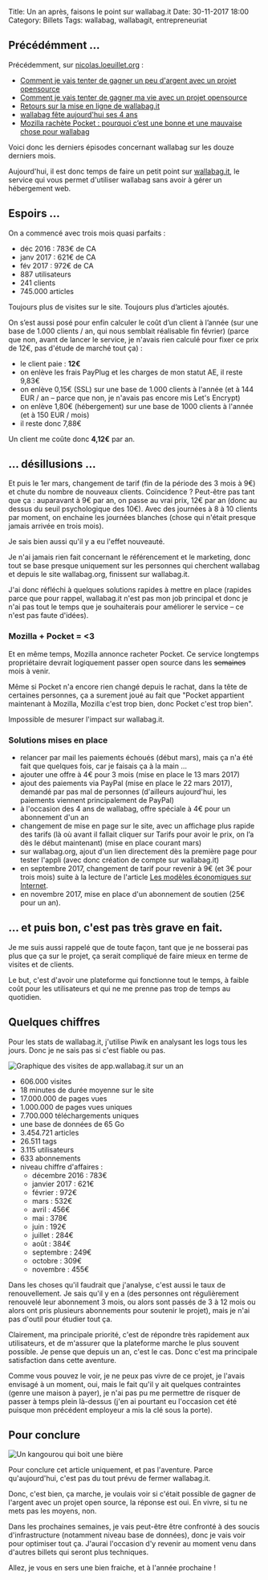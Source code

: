 Title: Un an après, faisons le point sur wallabag.it
Date: 30-11-2017 18:00
Category: Billets
Tags: wallabag, wallabagit, entrepreneuriat

## Précédémment ...

Précédemment, sur [nicolas.loeuillet.org](https://nicolas.loeuillet.org) :

* [Comment je vais tenter de gagner un peu d'argent avec un projet opensource]({filename}service-wallabag-it.md)
* [Comment je vais tenter de gagner ma vie avec un projet opensource]({filename}comment-je-vais-tenter-de-gagner-ma-vie-avec-un-projet-opensource.md)
* [Retours sur la mise en ligne de wallabag.it]({filename}retours-mise-ligne-wallabagit.md)
* [wallabag fête aujourd'hui ses 4 ans]({filename}wallabag-fete-aujourd-hui-ses-4-ans.md)
* [Mozilla rachète Pocket : pourquoi c’est une bonne et une mauvaise chose pour wallabag]({filename}mozilla-rachete-pocket-pourquoi-c-est-une-bonne-et-une-mauvaise-chose-pour-wallabag.md)

Voici donc les derniers épisodes concernant wallabag sur les douze derniers mois.

Aujourd'hui, il est donc temps de faire un petit point sur [wallabag.it](https://wallabag.it/fr), le service qui vous permet d'utiliser wallabag sans avoir à gérer un hébergement web.

## Espoirs …

On a commencé avec trois mois quasi parfaits :

* déc 2016 : 783€ de CA
* janv 2017 : 621€ de CA
* fév 2017 : 972€ de CA
* 887 utilisateurs
* 241 clients
* 745.000 articles

Toujours plus de visites sur le site. Toujours plus d’articles ajoutés.

On s’est aussi posé pour enfin calculer le coût d’un client à l’année (sur une base de 1.000 clients / an, qui nous semblait réalisable fin février) (parce que non, avant de lancer le service, je n'avais rien calculé pour fixer ce prix de 12€, pas d'étude de marché tout ça) :

* le client paie : **12€**
* on enlève les frais PayPlug et les charges de mon statut AE, il reste 9,83€
* on enlève 0,15€ (SSL) sur une base de 1.000 clients à l'année (et à 144 EUR / an – parce que non, je n'avais pas encore mis Let's Encrypt)
* on enlève 1,80€ (hébergement) sur une base de 1000 clients à l'année (et à 150 EUR / mois)
* il reste donc 7,88€

Un client me coûte donc **4,12€** par an.

## … désillusions …

Et puis le 1er mars, changement de tarif (fin de la période des 3 mois à 9€) et chute du nombre de nouveaux clients. Coïncidence ? Peut-être pas tant que ça : auparavant à 9€ par an, on passe au vrai prix, 12€ par an (donc au dessus du seuil psychologique des 10€). Avec des journées à 8 à 10 clients par moment, on enchaine les journées blanches (chose qui n'était presque jamais arrivée en trois mois).

Je sais bien aussi qu'il y a eu l'effet nouveauté.

Je n'ai jamais rien fait concernant le référencement et le marketing, donc tout se base presque uniquement sur les personnes qui cherchent wallabag et depuis le site wallabag.org, finissent sur wallabag.it.  

J'ai donc réfléchi à quelques solutions rapides à mettre en place (rapides parce que pour rappel, wallabag.it n'est pas mon job principal et donc je n'ai pas tout le temps que je souhaiterais pour améliorer le service – ce n'est pas faute d'idées).

### Mozilla + Pocket = <3

Et en même temps, Mozilla annonce racheter Pocket. Ce service longtemps propriétaire devrait logiquement passer open source dans les ~~semaines~~ mois à venir.

Même si Pocket n'a encore rien changé depuis le rachat, dans la tête de certaines personnes, ça a surement joué au fait que "Pocket appartient maintenant à Mozilla, Mozilla c'est trop bien, donc Pocket c'est trop bien".

Impossible de mesurer l'impact sur wallabag.it.

### Solutions mises en place

* relancer par mail les paiements échoués (début mars), mais ça n'a été fait que quelques fois, car je faisais ça à la main …
* ajouter une offre à 4€ pour 3 mois (mise en place le 13 mars 2017)
* ajout des paiements via PayPal (mise en place le 22 mars 2017), demandé par pas mal de personnes (d'ailleurs aujourd'hui, les paiements viennent principalement de PayPal)
* à l'occasion des 4 ans de wallabag, offre spéciale à 4€ pour un abonnement d'un an
* changement de mise en page sur le site, avec un affichage plus rapide des tarifs (là où avant il fallait cliquer sur Tarifs pour avoir le prix, on l’a dès le début maintenant) (mise en place courant mars)
* sur wallabag.org, ajout d'un lien directement dès la première page pour tester l'appli (avec donc création de compte sur wallabag.it)
* en septembre 2017, changement de tarif pour revenir à 9€ (et 3€ pour trois mois) suite à la lecture de l'article [Les modèles économiques sur Internet](https://www.jdecool.fr/blog/2017/08/02/les-modeles-economiques-sur-internet.html).
* en novembre 2017, mise en place d'un abonnement de soutien (25€ pour un an).

## … et puis bon, c'est pas très grave en fait.

Je me suis aussi rappelé que de toute façon, tant que je ne bosserai pas plus que ça sur le projet, ça serait compliqué de faire mieux en terme de visites et de clients.

Le but, c'est d'avoir une plateforme qui fonctionne tout le temps, à faible coût pour les utilisateurs et qui ne me prenne pas trop de temps au quotidien.

## Quelques chiffres

Pour les stats de wallabag.it, j'utilise Piwik en analysant les logs tous les jours. Donc je ne sais pas si c'est fiable ou pas.

![Graphique des visites de app.wallabag.it sur un an]({static}/images/wallabag-un-an/stats.png#full "Graphique des visites de app.wallabag.it sur un an")

* 606.000 visites
* 18 minutes de durée moyenne sur le site
* 17.000.000 de pages vues
* 1.000.000 de pages vues uniques
* 7.700.000 téléchargements uniques
* une base de données de 65 Go
* 3.454.721  articles
* 26.511 tags
* 3.115 utilisateurs
* 633 abonnements
* niveau chiffre d'affaires :
    * décembre 2016 : 783€
    * janvier 2017 : 621€
    * février : 972€
    * mars : 532€
    * avril : 456€
    * mai : 378€
    * juin : 192€
    * juillet : 284€
    * août : 384€
    * septembre : 249€
    * octobre : 309€
    * novembre : 455€

Dans les choses qu'il faudrait que j'analyse, c'est aussi le taux de renouvellement. Je sais qu'il y en a (des personnes ont régulièrement renouvelé leur abonnement 3 mois, ou alors sont passés de 3 à 12 mois ou alors ont pris plusieurs abonnements pour soutenir le projet), mais je n'ai pas d'outil pour étudier tout ça.

Clairement, ma principale priorité, c'est de répondre très rapidement aux utilisateurs, et de m'assurer que la plateforme marche le plus souvent possible. Je pense que depuis un an, c'est le cas. Donc c'est ma principale satisfaction dans cette aventure.

Comme vous pouvez le voir, je ne peux pas vivre de ce projet, je l'avais envisagé à un moment, oui, mais le fait qu'il y ait quelques contraintes (genre une maison à payer), je n'ai pas pu me permettre de risquer de passer à temps plein là-dessus (j'en ai pourtant eu l'occasion cet été puisque mon précédent employeur a mis la clé sous la porte).

## Pour conclure

![Un kangourou qui boit une bière]({static}/images/wallabag-un-an/kangourou.gif#float-right "Un kangourou qui boit une bière")

Pour conclure cet article uniquement, et pas l'aventure. Parce qu'aujourd'hui, c'est pas du tout prévu de fermer wallabag.it.

Donc, c'est bien, ça marche, je voulais voir si c'était possible de gagner de l'argent avec un projet open source, la réponse est oui. En vivre, si tu ne mets pas les moyens, non.

Dans les prochaines semaines, je vais peut-être être confronté à des soucis d'infrastructure (notamment niveau base de données), donc je vais voir pour optimiser tout ça. J'aurai l'occasion d'y revenir au moment venu dans d'autres billets qui seront plus techniques.

Allez, je vous en sers une bien fraiche, et à l'année prochaine !
